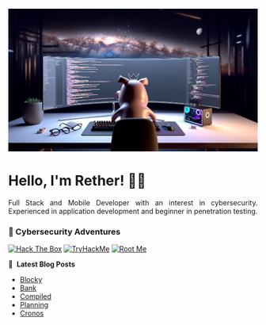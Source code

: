 ![Banner profile](./banner-profile.webp)

# Hello, I'm Rether! 👨‍💻

<p align="justify">
Full Stack and Mobile Developer with an interest in cybersecurity. Experienced in application development and beginner in penetration testing.
</p>

### 🔐 Cybersecurity Adventures

[![Hack The Box](https://img.shields.io/badge/Hack%20The%20Box-111927?logo=Hack%20The%20Box&logoColor=9FEF00)](https://app.hackthebox.com/users/585215)
[![TryHackMe](https://img.shields.io/badge/TryHackMe-212C42?logo=TryHackMe&logoColor=88CCEE)](https://tryhackme.com/r/p/Rether)
[![Root Me](https://img.shields.io/badge/RootMe-212C42?logo=RootMe&logoColor=F15A24)](https://www.root-me.org/rether)

📕 &nbsp;**Latest Blog Posts**

<!-- BLOG-POST-LIST:START -->
- [Blocky](https://retherszu.github.io/ctf/hack-the-box/machines/blocky.html)
- [Bank](https://retherszu.github.io/ctf/hack-the-box/machines/bank.html)
- [Compiled](https://retherszu.github.io/ctf/tryhackme/compiled.html)
- [Planning](https://retherszu.github.io/ctf/hack-the-box/machines/planning.html)
- [Cronos](https://retherszu.github.io/ctf/hack-the-box/machines/cronos.html)
<!-- BLOG-POST-LIST:END -->
